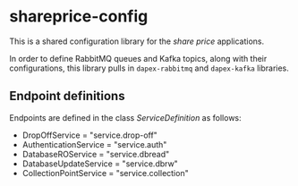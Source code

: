 # shareprice-config

This is a shared configuration library for the *share price* applications.

In order to define RabbitMQ queues and Kafka topics, along with their configurations, this library pulls in
`dapex-rabbitmq` and `dapex-kafka` libraries.

## Endpoint definitions
Endpoints are defined in the class *ServiceDefinition* as follows:

* DropOffService = "service.drop-off"
* AuthenticationService = "service.auth"
* DatabaseROService = "service.dbread"
* DatabaseUpdateService = "service.dbrw"
* CollectionPointService = "service.collection"
